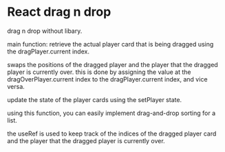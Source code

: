 # React drag n drop

drag n drop without libary.

main function:
retrieve the actual player card that is being dragged using the dragPlayer.current index.

swaps the positions of the dragged player and the player that the dragged player is currently over.
this is done by assigning the value at the dragOverPlayer.current index to the dragPlayer.current index,
and vice versa.

update the state of the player cards using the setPlayer state.

using this function, you can easily implement drag-and-drop sorting for a list.

the useRef is used to keep track of the indices of the dragged player card
and the player that the dragged player is currently over.
